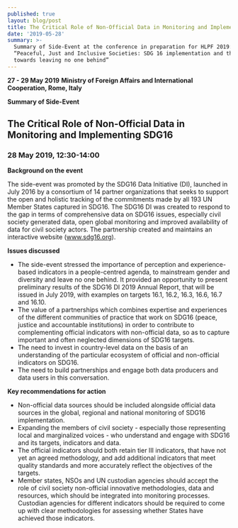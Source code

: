 ```yaml
---
published: true
layout: blog/post
title: The Critical Role of Non-Official Data in Monitoring and Implementing SDG16
date: '2019-05-28'
summary: >-
  Summary of Side-Event at the conference in preparation for HLPF 2019:
  “Peaceful, Just and Inclusive Societies: SDG 16 implementation and the path
  towards leaving no one behind”
---
```

**27 - 29 May 2019**
**Ministry of Foreign Affairs and International Cooperation, Rome, Italy**

**Summary of Side-Event**

## The Critical Role of Non-Official Data in Monitoring and Implementing SDG16

### 28 May 2019, 12:30-14:00

**Background on the event**

The side-event was promoted by the SDG16 Data Initiative (DI), launched in July 2016 by a consortium of 14 partner organizations  that seeks to support the open and holistic tracking of the commitments made by all 193 UN Member States captured in SDG16. The SDG16 DI was created to respond to the gap in terms of comprehensive data on SDG16 issues, especially civil society generated data, open global monitoring and improved availability of data for civil society actors. The partnership created and maintains an interactive website (www.sdg16.org).

**Issues discussed**

- The side-event stressed the importance of perception and experience-based indicators in a people-centred agenda, to mainstream gender and diversity and leave no one behind. It provided an opportunity to present preliminary results of the SDG16 DI 2019 Annual Report, that will be issued in July 2019, with examples on targets 16.1, 16.2, 16.3, 16.6, 16.7 and 16.10.
- The value of a partnerships which combines expertise and experiences of the different communities of practice that work on SDG16 (peace, justice and accountable institutions) in order to contribute to complementing official indicators with non-official data, so as to capture important and often neglected dimensions of SDG16 targets.
- The need to invest in country-level data on the basis of an understanding of the particular ecosystem of official and non-official indicators on SDG16.
- The need to build partnerships and engage both data producers and data users in this conversation.

**Key recommendations for action**

- Non-official data sources should be included alongside official data sources in the global, regional and national monitoring of SDG16 implementation.
- Expanding the members of civil society - especially those representing local and marginalized voices - who understand and engage with SDG16 and its targets, indicators and data.
- The official indicators should both retain tier III indicators, that have not yet an agreed methodology, and add additional indicators that meet quality standards and more accurately reflect the objectives of the targets.
- Member states, NSOs and UN custodian agencies should accept the role of civil society non-official innovative methodologies, data and resources, which should be integrated into monitoring processes. Custodian agencies for different indicators should be required to come up with clear methodologies for assessing whether States have achieved those indicators.

